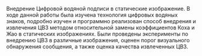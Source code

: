 Внедрение Цифровой водяной подписи в статические изображение.
В ходе данной работы была изучена технология цифровых водяных знаков, подробно изучен и программно реализован способ внедрения и извлечения ЦВЗ методом относительной замены коэффициентов Коха и Жао в статических изображениях. Были проведены эксперименты по внедрению ЦВЗ в различные изображения, оценен порог визуального обнаружения сообщения, а также оценка качества извлеченных ЦВЗ.
